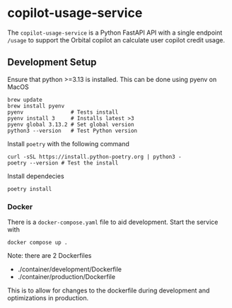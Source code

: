 # copilot-usage-service

The `copilot-usage-service` is a Python FastAPI API with a single endpoint `/usage` to support the Orbital copilot an calculate user copilot credit usage. 

## Development Setup

Ensure that python >=3.13 is installed.  This can be done using pyenv on MacOS

```
brew update
brew install pyenv
pyenv               # Tests install
pyenv install 3     # Installs latest >3
pyenv global 3.13.2 # Set global version
python3 --version   # Test Python version
```

Install `poetry` with the following command

```
curl -sSL https://install.python-poetry.org | python3 -
poetry --version # Test the install
```

Install dependecies

```
poetry install
```

### Docker 
There is a `docker-compose.yaml` file to aid development.  Start the service with

```
docker compose up .
```

Note: there are 2 Dockerfiles
- ./container/development/Dockerfile
- ./container/production/Dockerfile

This is to allow for changes to the dockerfile during development and optimizations in production. 

